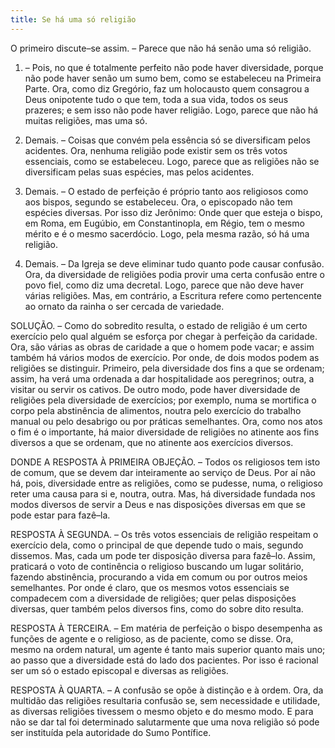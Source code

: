 ```yaml
---
title: Se há uma só religião
---
```


O primeiro discute–se assim. – Parece que não há senão uma só religião.  

1. – Pois, no que é totalmente perfeito não pode haver diversidade, porque não pode haver senão um sumo bem, como se estabeleceu na Primeira Parte. Ora, como diz Gregório, faz um holocausto quem consagrou a Deus onipotente tudo o que tem, toda a sua vida, todos os seus prazeres; e sem isso não pode haver religião. Logo, parece que não há muitas religiões, mas uma só.  

2. Demais. – Coisas que convém pela essência só se diversificam pelos acidentes. Ora, nenhuma religião pode existir sem os três votos essenciais, como se estabeleceu. Logo, parece que as religiões não se diversificam pelas suas espécies, mas pelos acidentes.  

3. Demais. – O estado de perfeição é próprio tanto aos religiosos como aos bispos, segundo se estabeleceu. Ora, o episcopado não tem espécies diversas. Por isso diz Jerônimo: Onde quer que esteja o bispo, em Roma, em Eugúbio, em Constantinopla, em Régio, tem o mesmo mérito e é o mesmo sacerdócio. Logo, pela mesma razão, só há uma religião.  

4. Demais. – Da Igreja se deve eliminar tudo quanto pode causar confusão. Ora, da diversidade de religiões podia provir uma certa confusão entre o povo fiel, como diz uma decretal. Logo, parece que não deve haver várias religiões.  Mas, em contrário, a Escritura refere como pertencente ao ornato da rainha o ser cercada de variedade.  

SOLUÇÃO. – Como do sobredito resulta, o estado de religião é um certo exercício pelo qual alguém se esforça por chegar à perfeição da caridade. Ora, são várias as obras de caridade a que o homem pode vacar; e assim também há vários modos de exercício. Por onde, de dois modos podem as religiões se distinguir. Primeiro, pela diversidade dos fins a que se ordenam; assim, ha verá uma ordenada a dar hospitalidade aos peregrinos; outra, a visitar ou servir os cativos. De outro modo, pode haver diversidade de religiões pela diversidade de exercícios; por exemplo, numa se mortifica o corpo pela abstinência de alimentos, noutra pelo exercício do trabalho manual ou pelo desabrigo ou por práticas semelhantes. Ora, como nos atos o fim é o importante, há maior diversidade de religiões no atinente aos fins diversos a que se ordenam, que no atinente aos exercícios diversos.  

DONDE A RESPOSTA À PRIMEIRA OBJEÇÃO. – Todos os religiosos tem isto de comum, que se devem dar inteiramente ao serviço de Deus. Por aí não há, pois, diversidade entre as religiões, como se pudesse, numa, o religioso reter uma causa para si e, noutra, outra. Mas, há diversidade fundada nos modos diversos de servir a Deus e nas disposições diversas em que se pode estar para fazê–la.  

RESPOSTA À SEGUNDA. – Os três votos essenciais de religião respeitam o exercício dela, como o principal de que depende tudo o mais, segundo dissemos. Mas, cada um pode ter disposição diversa para fazê–lo. Assim, praticará o voto de continência o religioso buscando um lugar solitário, fazendo abstinência, procurando a vida em comum ou por outros meios semelhantes. Por onde é claro, que os mesmos votos essenciais se compadecem com a diversidade de religiões; quer pelas disposições diversas, quer também pelos diversos fins, como do sobre dito resulta. 

RESPOSTA À TERCEIRA. – Em matéria de perfeição o bispo desempenha as funções de agente e o religioso, as de paciente, como se disse. Ora, mesmo na ordem natural, um agente é tanto mais superior quanto mais uno; ao passo que a diversidade está do lado dos pacientes. Por isso é racional ser um só o estado episcopal e diversas as religiões.  

RESPOSTA À QUARTA. – A confusão se opõe à distinção e à ordem. Ora, da multidão das religiões resultaria confusão se, sem necessidade e utilidade, as diversas religiões tivessem o mesmo objeto e do mesmo modo. E para não se dar tal foi determinado salutarmente que uma nova religião só pode ser instituída pela autoridade do Sumo Pontífice.